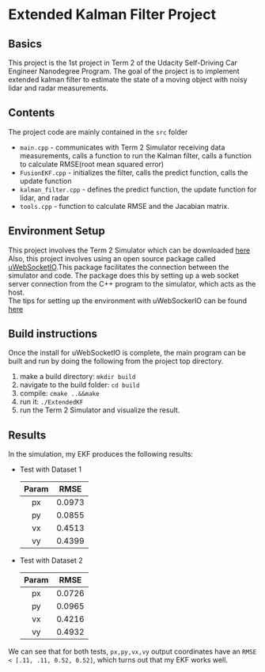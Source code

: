 # Extended Kalman Filter Project
## Basics
This project is the 1st project in Term 2 of the Udacity Self-Driving Car Engineer Nanodegree Program. The goal of the project is to implement extended kalman filter to estimate the state of a moving object with noisy lidar and radar measurements. 
## Contents  
The project code are mainly contained in the `src` folder  

  * `main.cpp` - communicates with Term 2 Simulator receiving data measurements, calls a function to run the Kalman filter, calls a function to calculate RMSE(root mean squared error)
  * `FusionEKF.cpp` - initializes the filter, calls the predict function, calls the update function
  * `kalman_filter.cpp` - defines the predict function, the update function for lidar, and radar
  * `tools.cpp` - function to calculate RMSE and the Jacabian matrix.

## Environment Setup
This project involves the Term 2 Simulator which can be downloaded [here](https://github.com/udacity/self-driving-car-sim/releases)  
Also, this project involves using an open source package called [uWebSocketIO](https://github.com/uNetworking/uWebSockets).This package facilitates the connection between the simulator and code. The package does this by setting up a web socket server connection from the C++ program to the simulator, which acts as the host.  
The tips for setting up the environment with uWebSockerIO can be found [here](https://classroom.udacity.com/nanodegrees/nd013/parts/40f38239-66b6-46ec-ae68-03afd8a601c8/modules/0949fca6-b379-42af-a919-ee50aa304e6a/lessons/f758c44c-5e40-4e01-93b5-1a82aa4e044f/concepts/23d376c7-0195-4276-bdf0-e02f1f3c665d)
## Build instructions
Once the install for uWebSocketIO is complete, the main program can be built and run by doing the following from the project top directory. 

1. make a build directory: `mkdir build`
2. navigate to the build folder: `cd build`
3. compile: `cmake ..&&make`
4. run it: `./ExtendedKF`
5. run the Term 2 Simulator and visualize the result.

## Results
In the simulation, my EKF produces the following results:  

+ Test with Dataset 1

  Param |  RMSE
  :---: | :----:
  px    | 0.0973
  py    | 0.0855
  vx    | 0.4513
  vy    | 0.4399

+ Test with Dataset 2

  Param |  RMSE
  :---: | :----:
  px    | 0.0726
  py    | 0.0965
  vx    | 0.4216
  vy    | 0.4932

We can see that for both tests, `px,py,vx,vy` output coordinates have an `RMSE < [.11, .11, 0.52, 0.52]`, which turns out that my EKF works well.




